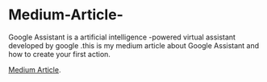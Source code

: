 # Medium-Article-
Google Assistant is a artificial intelligence -powered virtual assistant developed by google .this is my medium article about Google Assistant and how to create your first action.

[Medium Article](https://medium.com/@jaindipesh534/google-assistant-fd7966173e).
